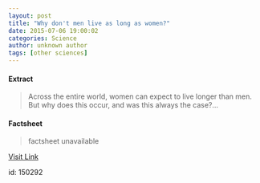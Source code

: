 ```yaml
---
layout: post
title: "Why don't men live as long as women?"
date: 2015-07-06 19:00:02
categories: Science
author: unknown author
tags: [other sciences]
---
```



#### Extract
>Across the entire world, women can expect to live longer than men. But why does this occur, and was this always the case?...

#### Factsheet
>factsheet unavailable

[Visit Link](http://phys.org/news355408796.html)

id:  150292
